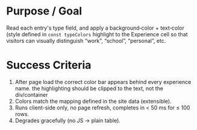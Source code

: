 # Purpose / Goal
Read each entry's type field, and apply a background‐color + text‐color (style defined in `const typeColors` highlight to the Experience cell so that visitors can visually distinguish “work”, “school”, “personal”, etc.
# Success Criteria
1. After page load the correct color bar appears behind every experience name. the highlighting should be clipped to the text, not the div/container
2. Colors match the mapping defined in the site data (extensible).
3. Runs client-side only, no page refresh, completes in < 50 ms for ≤ 100 rows.
4. Degrades gracefully (no JS → plain table).
